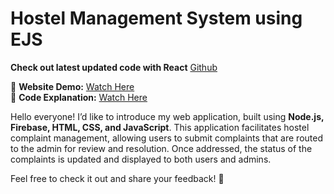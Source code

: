 # Hostel Management System using EJS 

**Check out latest updated code with React** [Github](https://github.com/charantejasparimi/Hostel-Complaints-Managment)

🔗 **Website Demo:** [Watch Here](https://youtu.be/Yj9JO9bVONA?si=_Wd421UMTw66mexE)  
🔗 **Code Explanation:** [Watch Here](https://youtu.be/V1bbFj4Xibs?si=vTUEAsQYi1iZJh9f)  

Hello everyone! I’d like to introduce my web application, built using **Node.js, Firebase, HTML, CSS, and JavaScript**. This application facilitates hostel complaint management, allowing users to submit complaints that are routed to the admin for review and resolution. Once addressed, the status of the complaints is updated and displayed to both users and admins.  

Feel free to check it out and share your feedback! 🚀
